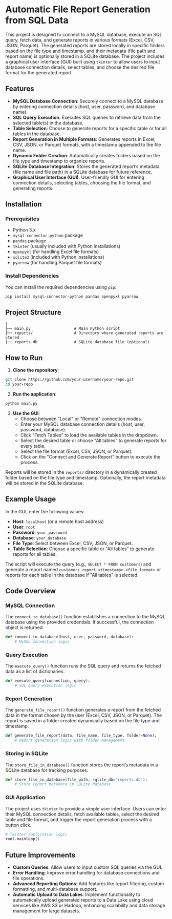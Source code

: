 # Automatic File Report Generation from SQL Data

This project is designed to connect to a MySQL database, execute an SQL query, fetch data, and generate reports in various formats (Excel, CSV, JSON, Parquet). The generated reports are stored locally in specific folders based on the file type and timestamp, and their metadata (file path and report name) is optionally stored in a SQLite database. The project includes a graphical user interface (GUI) built using `tkinter` to allow users to input database connection details, select tables, and choose the desired file format for the generated report.

## Features

- **MySQL Database Connection**: Securely connect to a MySQL database by entering connection details (host, user, password, and database name).
- **SQL Query Execution**: Executes SQL queries to retrieve data from the selected table(s) in the database.
- **Table Selection**: Choose to generate reports for a specific table or for all tables in the database.
- **Report Generation in Multiple Formats**: Generates reports in Excel, CSV, JSON, or Parquet formats, with a timestamp appended to the file name.
- **Dynamic Folder Creation**: Automatically creates folders based on the file type and timestamp to organize reports.
- **SQLite Database Integration**: Stores the generated report’s metadata (file name and file path) in a SQLite database for future reference.
- **Graphical User Interface (GUI)**: User-friendly GUI for entering connection details, selecting tables, choosing the file format, and generating reports.

## Installation

### Prerequisites

- Python 3.x
- `mysql-connector-python` package
- `pandas` package
- `tkinter` (usually included with Python installations)
- `openpyxl` (for handling Excel file formats)
- `sqlite3` (included with Python installations)
- `pyarrow` (for handling Parquet file formats)

### Install Dependencies

You can install the required dependencies using `pip`:

```bash
pip install mysql-connector-python pandas openpyxl pyarrow
```

## Project Structure

```
│
├── main.py                   # Main Python script
├── reports/                  # Directory where generated reports are stored
├── reports.db                # SQLite database file (optional)
```

## How to Run

1. **Clone the repository**:

```bash
git clone https://github.com/your-username/your-repo.git
cd your-repo
```

2. **Run the application**:

```bash
python main.py
```

3. **Use the GUI**:
   - Choose between "Local" or "Remote" connection modes.
   - Enter your MySQL database connection details (host, user, password, database).
   - Click "Fetch Tables" to load the available tables in the dropdown.
   - Select the desired table or choose "All tables" to generate reports for every table.
   - Select the file format (Excel, CSV, JSON, or Parquet).
   - Click on the "Connect and Generate Report" button to execute the process.

Reports will be stored in the `reports/` directory in a dynamically created folder based on the file type and timestamp. Optionally, the report metadata will be stored in the SQLite database.

## Example Usage

In the GUI, enter the following values:

- **Host**: `localhost` (or a remote host address)
- **User**: `root`
- **Password**: `your_password`
- **Database**: `your_database`
- **File Type**: Select between Excel, CSV, JSON, or Parquet.
- **Table Selection**: Choose a specific table or "All tables" to generate reports for all tables.

The script will execute the query (e.g., `SELECT * FROM customers`) and generate a report named `customers_report_<timestamp>.<file_format>` or reports for each table in the database if "All tables" is selected.

## Code Overview

### MySQL Connection

The `connect_to_database()` function establishes a connection to the MySQL database using the provided credentials. If successful, the connection object is returned.

```python
def connect_to_database(host, user, password, database):
    # MySQL connection logic
```

### Query Execution

The `execute_query()` function runs the SQL query and returns the fetched data as a list of dictionaries.

```python
def execute_query(connection, query):
    # SQL query execution logic
```

### Report Generation

The `generate_file_report()` function generates a report from the fetched data in the format chosen by the user (Excel, CSV, JSON, or Parquet). The report is saved in a folder created dynamically based on the file type and timestamp.

```python
def generate_file_report(data, file_name, file_type, folder=None):
    # Report generation logic with folder management
```

### Storing in SQLite

The `store_file_in_database()` function stores the report’s metadata in a SQLite database for tracking purposes.

```python
def store_file_in_database(file_path, sqlite_db='reports.db'):
    # Store report metadata in SQLite database
```

### GUI Application

The project uses `tkinter` to provide a simple user interface. Users can enter their MySQL connection details, fetch available tables, select the desired table and file format, and trigger the report generation process with a button click.

```python
# Tkinter application logic
root.mainloop()
```

## Future Improvements

- **Custom Queries**: Allow users to input custom SQL queries via the GUI.
- **Error Handling**: Improve error handling for database connections and file operations.
- **Advanced Reporting Options**: Add features like report filtering, custom formatting, and multi-database support.
- **Automatic Upload to Data Lakes**: Implement functionality to automatically upload generated reports to a Data Lake using cloud services like AWS S3 or Hadoop, enhancing scalability and data storage management for large datasets.
